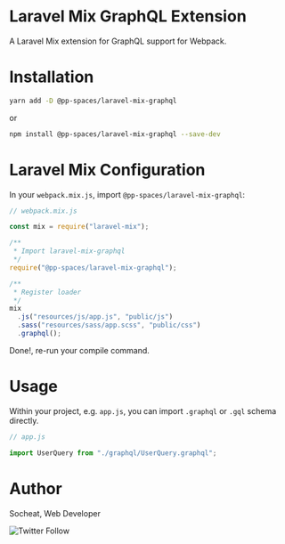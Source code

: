 # Laravel Mix GraphQL Extension

A Laravel Mix extension for GraphQL support for Webpack.

# Installation

```sh
yarn add -D @pp-spaces/laravel-mix-graphql
```

or

```sh
npm install @pp-spaces/laravel-mix-graphql --save-dev
```

# Laravel Mix Configuration

In your `webpack.mix.js`, import `@pp-spaces/laravel-mix-graphql`:

```js
// webpack.mix.js

const mix = require("laravel-mix");

/**
 * Import laravel-mix-graphql
 */
require("@pp-spaces/laravel-mix-graphql");

/**
 * Register loader
 */
mix
  .js("resources/js/app.js", "public/js")
  .sass("resources/sass/app.scss", "public/css")
  .graphql();
```

Done!, re-run your compile command.

# Usage

Within your project, e.g. `app.js`, you can import `.graphql` or `.gql` schema directly.

```js
// app.js

import UserQuery from "./graphql/UserQuery.graphql";
```

# Author

Socheat, Web Developer

![Twitter Follow](https://img.shields.io/twitter/follow/socheatsok78.svg?style=social)
